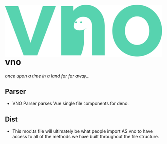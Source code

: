 <img src="./assets/vnologo.svg"
     alt="vno logo"
     style="float: left; margin-right: 10px;" />

# vno

_once upon a time in a land far far away..._

## Parser

- VNO Parser parses Vue single file components for deno.

## Dist

- This mod.ts file will ultimately be what people import AS vno to have access to all of the methods we have built throughout the file structure.

